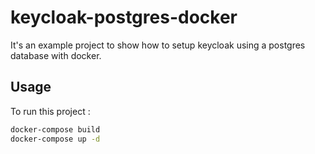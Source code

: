 # keycloak-postgres-docker

It's an example project to show how to setup keycloak using a postgres database with docker.

## Usage

To run this project :

```bash
docker-compose build
docker-compose up -d
```
